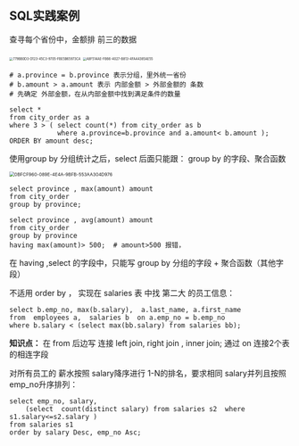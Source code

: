 ## SQL实践案例

查寻每个省份中，金额排 前三的数据

<img src="https://tva1.sinaimg.cn/large/008i3skNly1guryq33sqkj60q00g0mys02.jpg" alt="779BB0D3-D123-45C3-9705-FBE5B65973CA" style="zoom:40%;" />          <img src="https://tva1.sinaimg.cn/large/008i3skNly1guryq7vz98j60pe08swfa02.jpg" alt="A8F514AE-FB66-4027-B813-4FA44385AE55" style="zoom:40%;" />



```mysql
# a.province = b.province 表示分组，里外统一省份
# b.amount > a.amount 表示 内部金额 > 外部金额的 条数
# 先确定 外部金额，在从内部金额中找到满足条件的数量

select * 
from city_order as a 
where 3 > ( select count(*) from city_order as b 
            where a.province=b.province and a.amount< b.amount );
ORDER BY amount desc;
```


使用group by 分组统计之后，select 后面只能跟：  group by 的字段、聚合函数

 <img src="https://tva1.sinaimg.cn/large/008i3skNly1guryrh0knij60qm0iigmh02.jpg" alt="0BFCF960-089E-4E4A-9BFB-553AA304D976" style="zoom:57%;" />



```mysql
select province , max(amount) amount
from city_order
group by province;

select province , avg(amount) amount
from city_order
group by province
having max(amount)> 500;  # amount>500 报错，
```

在 having ,select 的字段中，只能写 group by 分组的字段 + 聚合函数（其他字段）



不适用 order by ， 实现在 salaries 表 中找 第二大 的员工信息：

```mysql
select b.emp_no, max(b.salary),  a.last_name, a.first_name
from  employees a,  salaries b  on a.emp_no = b.emp_no
where b.salary < (select max(bb.salary) from salaries bb);
```

**知识点：**
在 from 后边写 连接 left join,  right join ,  inner join;   通过 on  连接2个表的相连字段

  

对所有员工的 薪水按照 salary降序进行 1-N的排名，要求相同 salary并列且按照 emp_no升序排列：

```mysql
select emp_no, salary, 
    (select  count(distinct salary) from salaries s2  where s1.salary<=s2.salary )
from salaries s1
order by salary Desc, emp_no Asc;
```

